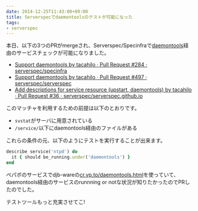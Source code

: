 ```yaml
---
date: 2014-12-25T11:43:00+09:00
title: Serverspecでdaemontoolsのテストが可能になった
tags: 
- serverspec
---
```

本日、以下の3つのPRがmergeされ、Serverspec/Specinfraで[daemontools](http://cr.yp.to/daemontools.html)経由のサービスチェックが可能になりました。

- [Support daemontools by tacahilo · Pull Request #284 · serverspec/specinfra](https://github.com/serverspec/specinfra/pull/284)
- [Support daemontools by tacahilo · Pull Request #497 · serverspec/serverspec](https://github.com/serverspec/serverspec/pull/497)
- [Add descriptions for service resource (upstart, daemontools) by tacahilo · Pull Request #36 · serverspec/serverspec.github.io](https://github.com/serverspec/serverspec.github.io/pull/36)

このマッチャを利用するための前提は以下のとおりです。

- `svstat`がサーバに用意されている
- `/service/`以下にdaemontools経由のファイルがある

これらの条件の元、以下のようにテストを実行することが出来ます。

```rb
describe service('ntpd') do
  it { should be_running.under('daemontools') }
end
```

ペパボのサービスでdjb-wareの[cr.yp.to/daemontools.html](http://cr.yp.to/daemontools.html)を使っていて、daemontools経由のサービスのrunnning or notな状況が知りたかったのでPRしたのでした。

テストツールもっと充実させてこ!

